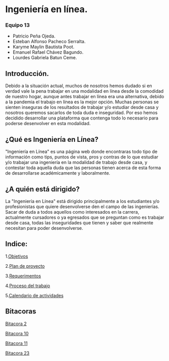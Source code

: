 # Ingeniería en línea.

### Equipo 13
- Patricio Peña Ojeda.
- Esteban Alfonso Pacheco Serralta.
- Karyme Maylin Bautista Poot.
- Emanuel Rafael Chávez Bagundo.
- Lourdes Gabriela Batun Ceme. 

## Introducción.

Debido a la situación actual, muchos de nosotros hemos dudado si en verdad vale la pena trabajar en una modalidad en línea desde la
comodidad de nuestro hogar, aunque antes trabajar en línea era una alternativa, debido a la pandemia el trabajo en línea es la mejor
opción. Muchas personas se sienten inseguras de los resultados de trabajar y/o estudiar desde casa y nosotros queremos sacarlos de 
toda duda e inseguridad. 
Por eso hemos decidido desarrollar una plataforma que contenga todo lo necesario para poderse desenvolver en esta modalidad.

## ¿Qué es Ingeniería en Línea?
"Ingeniería en Línea" es una página web donde encontraras todo tipo de información como tips, puntos de vista, pros y contras de lo que
estudiar y/o trabajar una ingeniería en la modalidad de trabajo desde casa, y contestar toda aquella duda que las personas tienen 
acerca de esta forma de desarrollarse académicamente y laboralmente.

## ¿A quién está dirigido?
La "Ingeniería en Línea" está dirigido principalmente a los estudiantes y/o profesionistas que quiere desenvolverse den el campo 
de las ingenierías. Sacar de duda a todos aquellos como interesados en la carrera, actualmente cursadores o ya egresados que se preguntan como es trabajar desde casa, todas las inseguridades que tienen y saber que realmente necesitan para poder desenvolverse.

## Indice:

1.[Objetivos](https://github.com/Equipo-13FIS/Ingenieria-en-linea/blob/main/Objetivos.md)

2.[Plan de proyecto](https://github.com/Equipo-13FIS/Ingenieria-en-linea/blob/main/Plan%20de%20Proyecto.md)

3.[Requerimentos](https://github.com/Equipo-13FIS/Ingenieria-en-linea/blob/main/Requerimientos.md)

4.[Proceso del trabajo](https://github.com/Equipo-13FIS/Ingenieria-en-linea/blob/main/PROCESO%20%20DE%20TRABAJO.md)

5.[Calendario de actividades](https://github.com/Equipo-13FIS/Ingenieria-en-linea/blob/main/Calendario%20de%20Actividades.md)

## Bitacoras
[Bitacora 2 ](https://github.com/Equipo-13FIS/Ingenieria-en-linea/blob/main/Bitácoras/Bitácora%202.md)

[Bitacora 10](https://github.com/Equipo-13FIS/Ingenieria-en-linea/blob/main/Bitácoras/Bitacora-10.md)

[Bitacora 11](https://github.com/Equipo-13FIS/Ingenieria-en-linea/blob/main/Bitácoras/Bitacora-11.md)

[Bitacora 23](https://github.com/Equipo-13FIS/Ingenieria-en-linea/blob/main/Bit%C3%A1cora%2023.md)
